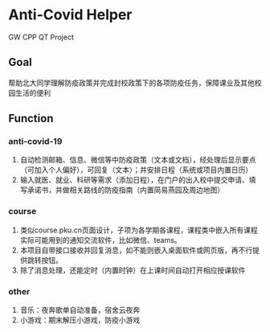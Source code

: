 # Anti-Covid Helper
GW CPP QT Project
## Goal
帮助北大同学理解防疫政策并完成封校政策下的各项防疫任务，保障课业及其他校园生活的便利
## Function
### anti-covid-19
1) 自动检测邮箱、信息、微信等中防疫政策（文本或文档），经处理后显示要点（可加入个人偏好），可回复（文本）；并安排日程（系统或项目内置日历）
3) 输入就医、就业、科研等需求（添加日程），在门户的出入校中提交申请、填写承诺书，并做相关路线的防疫指南（内置简易燕园及周边地图）
### course
1) 类似course.pku.cn页面设计，子项为各学期各课程，课程类中嵌入所有课程实际可能用到的通知交流软件，比如微信、teams。
2) 本项目自带接口接收并回复消息，如不能则嵌入桌面软件或网页版，再不行提供跳转按钮。
3) 除了消息处理，还能定时（内置时钟）在上课时间自动打开相应授课软件
### other
1. 音乐：夜奔歌单自动准备，宿舍云夜奔
2. 小游戏：期末解压小游戏，防疫小游戏
